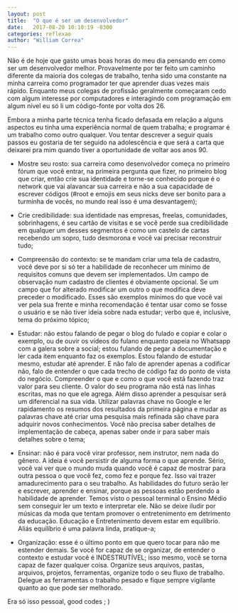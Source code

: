 ```yaml
---
layout: post
title:  "O que é ser um desenvolvedor"
date:   2017-08-20 10:10:19 -0300
categories: reflexao
author: "William Correa"
---
```


Não é de hoje que gasto umas boas horas do meu dia pensando em como ser um desenvolvedor melhor. Provavelmente por ter feito um caminho diferente da maioria dos colegas de trabalho, tenha sido uma constante na minha carreira como programador ter que aprender duas vezes mais rápido. Enquanto meus colegas de profissão geralmente começaram cedo com algum interesse por computadores e interagindo com programação em algum nível eu só li um código-fonte por volta dos 26.

Embora a minha parte técnica tenha ficado defasada em relação a alguns aspectos eu tinha uma experiência normal de quem trabalha; e programar é um trabalho como outro qualquer. Vou tentar descrever a seguir quais passos eu gostaria de ter seguido na adolescência e que será a carta que deixarei pra mim quando tiver a oportunidade de voltar aos anos 90.

- Mostre seu rosto: sua carreira como desenvolvedor começa no primeiro fórum que você entrar, na primeira pergunta que fizer, no primeiro blog que criar, então crie sua identidade e torne-se conhecido porque é o network que vai alavancar sua carreira e não a sua capacidade de escrever códigos (#root e emojis em seus nicks deve ser bonito para a turminha de vocês, no mundo real isso é uma desvantagem);

- Crie credibilidade: sua identidade nas empresas, freelas, comunidades, sobrinhagens, é seu cartão de visitas e se você perde sua credibilidade em qualquer um desses segmentos é como um castelo de cartas recebendo um sopro, tudo desmorona e você vai precisar reconstruir tudo;

- Compreensão do contexto: se te mandam criar uma tela de cadastro, você deve por si só ter a habilidade de reconhecer um mínimo de requisitos comuns que devem ser implementados. Um campo de observação num cadastro de clientes é obviamente opcional. Se um campo que for alterado modificar um outro o que modifica deve preceder o modificado. Esses são exemplos mínimos do que você vai ver pela sua frente e minha recomendação é tentar usar como se fosse o usuário e se não tiver ideia sobre nada estudar; verbo que é, inclusive, tema do próximo tópico;

- Estudar: não estou falando de pegar o blog do fulado e copiar e colar o exemplo, ou de ouvir os vídeos do fulano enquanto papeia no Whatsapp com a galera sobre a social; estou fulando de pegar a documentação e ler cada item enquanto faz os exemplos. Estou falando de estudar mesmo, estudar até aprender. E não falo de aprender apenas a codificar não, falo de entender o que cada trecho de código faz do ponto de vista do negócio. Compreender o que e como o que você está fazendo traz valor para seu cliente. O valor do seu programa não está nas linhas escritas, mas no que ele agrega. Além disso aprender a pesquisar será um diferencial na sua vida. Utilizar palavras chave no Google e ler rapidamento os resumos dos resultados da primeira página e mudar as palavras chave até criar uma pesquisa mais refinada são chave para adquirir novos conhecimentos. Você não precisa saber detalhes de implementação de cabeça, apenas saber onde ir para saber mais detalhes sobre o tema;

- Ensinar: não é para você virar professor, nem instrutor, nem nada do gênero. A ideia é você persistir de alguma forma o que aprende. Sério, você vai ver que o mundo muda quando você é capaz de mostrar para outra pessoa o que você fez, como fez e porque fez. Isso vai trazer amadurecimento para o seu trabalho. As habilidades do futuro serão ler e escrever, aprender e ensinar, porque as pessoas estão perdendo a habilidade de aprender. Temos visto o pessoal terminal o Ensino Médio sem conseguir ler um texto e interpretar ele. Não se deixe iludir por músicas da moda que tentam promover o entretenimento em detrimento da educação. Educação e Entretenimento devem estar em equilíbrio. Aliás equilíbrio é uma palavra linda, pratique-a;

- Organização: esse é o último ponto em que quero tocar para não me estender demais. Se você for capaz de se organizar, de entender o contexto e estudar você é INDESTRUTÍVEL; isso mesmo, você se torna capaz de fazer qualquer coisa. Organize seus arquivos, pastas, arquivos, projetos, ferramentas, organize todo o seu fluxo de trabalho. Delegue as ferramentas o trabalho pesado e fique sempre vigilante quanto ao que pode ser melhorado.

Era só isso pessoal, good codes ; )

